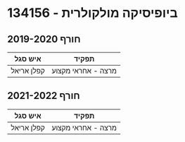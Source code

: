 # 134156 - ביופיסיקה מולקולרית

## חורף 2019-2020

| איש סגל | תפקיד |
| ---- | ---- |
| קפלן אריאל | מרצה - אחראי מקצוע |

## חורף 2021-2022

| איש סגל | תפקיד |
| ---- | ---- |
| קפלן אריאל | מרצה - אחראי מקצוע |

